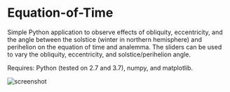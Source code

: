 # Equation-of-Time
Simple Python application to observe effects of obliquity, eccentricity, and the angle between the solstice (winter in northern hemisphere) and perihelion on the equation of time and analemma.  The sliders can be used to vary the obliquity, eccentricity, and solstice/perihelion angle.

Requires: Python (tested on 2.7 and 3.7), numpy, and matplotlib.
 
![screenshot](https://github.com/VinnieM-3/Equation-of-Time/blob/master/screenshot.jpg)
